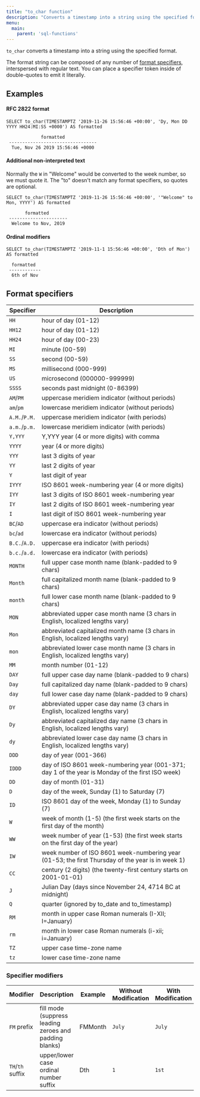 ```yaml
---
title: "to_char function"
description: "Converts a timestamp into a string using the specified format."
menu:
  main:
    parent: 'sql-functions'
---
```


`to_char` converts a timestamp into a string using the specified format.

The format string can be composed of any number of [format
specifiers](#format-specifiers), interspersed with regular text. You can place a
specifier token inside of double-quotes to emit it literally.

## Examples

#### RFC 2822 format

```mzsql
SELECT to_char(TIMESTAMPTZ '2019-11-26 15:56:46 +00:00', 'Dy, Mon DD YYYY HH24:MI:SS +0000') AS formatted
```
```nofmt
             formatted
 ---------------------------------
  Tue, Nov 26 2019 15:56:46 +0000
```

#### Additional non-interpreted text

Normally the `W` in "Welcome" would be converted to the week number, so we must quote it.
The "to" doesn't match any format specifiers, so quotes are optional.

```mzsql
SELECT to_char(TIMESTAMPTZ '2019-11-26 15:56:46 +00:00', '"Welcome" to Mon, YYYY') AS formatted
```
```nofmt
       formatted
 ----------------------
  Welcome to Nov, 2019
```

#### Ordinal modifiers

```mzsql
SELECT to_char(TIMESTAMPTZ '2019-11-1 15:56:46 +00:00', 'Dth of Mon') AS formatted
```
```nofmt
  formatted
 ------------
  6th of Nov
```

## Format specifiers

| Specifier     | Description                                                                                      |
|---------------|--------------------------------------------------------------------------------------------------|
| `HH`          | hour of day (01-12)                                                                              |
| `HH12`        | hour of day (01-12)                                                                              |
| `HH24`        | hour of day (00-23)                                                                              |
| `MI`          | minute (00-59)                                                                                   |
| `SS`          | second (00-59)                                                                                   |
| `MS`          | millisecond (000-999)                                                                            |
| `US`          | microsecond (000000-999999)                                                                      |
| `SSSS`        | seconds past midnight (0-86399)                                                                  |
| `AM`/`PM`     | uppercase meridiem indicator (without periods)                                                   |
| `am`/`pm`     | lowercase meridiem indicator (without periods)                                                   |
| `A.M.`/`P.M.` | uppercase meridiem indicator (with periods)                                                      |
| `a.m.`/`p.m.` | lowercase meridiem indicator (with periods)                                                      |
| `Y,YYY`       | Y,YYY year (4 or more digits) with comma                                                         |
| `YYYY`        | year (4 or more digits)                                                                          |
| `YYY`         | last 3 digits of year                                                                            |
| `YY`          | last 2 digits of year                                                                            |
| `Y`           | last digit of year                                                                               |
| `IYYY`        | ISO 8601 week-numbering year (4 or more digits)                                                  |
| `IYY`         | last 3 digits of ISO 8601 week-numbering year                                                    |
| `IY`          | last 2 digits of ISO 8601 week-numbering year                                                    |
| `I`           | last digit of ISO 8601 week-numbering year                                                       |
| `BC`/`AD`     | uppercase era indicator (without periods)                                                        |
| `bc`/`ad`     | lowercase era indicator (without periods)                                                        |
| `B.C.`/`A.D.` | uppercase era indicator (with periods)                                                           |
| `b.c.`/`a.d.` | lowercase era indicator (with periods)                                                           |
| `MONTH`       | full upper case month name (blank-padded to 9 chars)                                             |
| `Month`       | full capitalized month name (blank-padded to 9 chars)                                            |
| `month`       | full lower case month name (blank-padded to 9 chars)                                             |
| `MON`         | abbreviated upper case month name (3 chars in English, localized lengths vary)                   |
| `Mon`         | abbreviated capitalized month name (3 chars in English, localized lengths vary)                  |
| `mon`         | abbreviated lower case month name (3 chars in English, localized lengths vary)                   |
| `MM`          | month number (01-12)                                                                             |
| `DAY`         | full upper case day name (blank-padded to 9 chars)                                               |
| `Day`         | full capitalized day name (blank-padded to 9 chars)                                              |
| `day`         | full lower case day name (blank-padded to 9 chars)                                               |
| `DY`          | abbreviated upper case day name (3 chars in English, localized lengths vary)                     |
| `Dy`          | abbreviated capitalized day name (3 chars in English, localized lengths vary)                    |
| `dy`          | abbreviated lower case day name (3 chars in English, localized lengths vary)                     |
| `DDD`         | day of year (001-366)                                                                            |
| `IDDD`        | day of ISO 8601 week-numbering year (001-371; day 1 of the year is Monday of the first ISO week) |
| `DD`          | day of month (01-31)                                                                             |
| `D`           | day of the week, Sunday (1) to Saturday (7)                                                      |
| `ID`          | ISO 8601 day of the week, Monday (1) to Sunday (7)                                               |
| `W`           | week of month (1-5) (the first week starts on the first day of the month)                        |
| `WW`          | week number of year (1-53) (the first week starts on the first day of the year)                  |
| `IW`          | week number of ISO 8601 week-numbering year (01-53; the first Thursday of the year is in week 1) |
| `CC`          | century (2 digits) (the twenty-first century starts on 2001-01-01)                               |
| `J`           | Julian Day (days since November 24, 4714 BC at midnight)                                         |
| `Q`           | quarter (ignored by to_date and to_timestamp)                                                    |
| `RM`          | month in upper case Roman numerals (I-XII; I=January)                                            |
| `rm`          | month in lower case Roman numerals (i-xii; i=January)                                            |
| `TZ`          | upper case time-zone name                                                                        |
| `tz`          | lower case time-zone name                                                                        |

### Specifier modifiers

| Modifier         | Description                                            | Example | Without Modification | With Modification |
|------------------|--------------------------------------------------------|---------|----------------------|-------------------|
| `FM` prefix      | fill mode (suppress leading zeroes and padding blanks) | FMMonth | `July    `           | `July`            |
| `TH`/`th` suffix | upper/lower case ordinal number suffix                 | Dth     | `1`                  | `1st`             |
